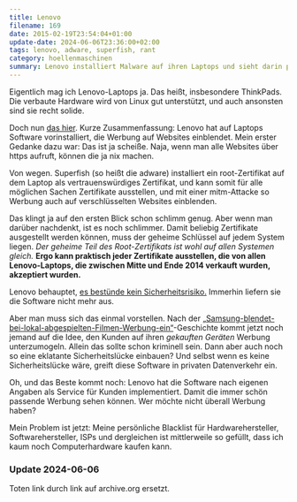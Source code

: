 ```yaml
---
title: Lenovo
filename: 169
date: 2015-02-19T23:54:04+01:00
update-date: 2024-06-06T23:36:00+02:00
tags: lenovo, adware, superfish, rant
category: hoellenmaschinen
summary: Lenovo installiert Malware auf ihren Laptops und sieht darin partout kein Problem.
---
```


Eigentlich mag ich Lenovo-Laptops ja. Das heißt, insbesondere ThinkPads. Die verbaute Hardware wird von Linux gut unterstützt, und auch ansonsten sind sie recht solide.

Doch nun [das hier](https://www.heise.de/newsticker/meldung/Gefahr-fuer-Lenovo-Laptops-durch-vorinstallierte-Adware-2554455.html). Kurze Zusammenfassung: Lenovo hat auf Laptops Software vorinstalliert, die Werbung auf Websites einblendet. Mein erster Gedanke dazu war: Das ist ja scheiße. Naja, wenn man alle Websites über https aufruft, können die ja nix machen.

Von wegen. Superfish (so heißt die adware) installiert ein root-Zertifikat auf dem Laptop als vertrauenswürdiges Zertifikat, und kann somit für alle möglichen Sachen Zertifikate ausstellen, und mit einer mitm-Attacke so Werbung auch auf verschlüsselten Websites einblenden.

Das klingt ja auf den ersten Blick schon schlimm genug. Aber wenn man darüber nachdenkt, ist es noch schlimmer. Damit beliebig Zertifikate ausgestellt werden können, muss der geheime Schlüssel auf jedem System liegen. *Der geheime Teil des Root-Zertifikats ist wohl auf allen Systemen gleich.* **Ergo kann praktisch jeder Zertifikate ausstellen, die von allen Lenovo-Laptops, die zwischen Mitte und Ende 2014 verkauft wurden, akzeptiert wurden.**

Lenovo behauptet, [es bestünde kein Sicherheitsrisiko.](https://web.archive.org/web/20150328080528/http://news.lenovo.com/article_display.cfm?article_id=1929) Immerhin liefern sie die Software nicht mehr aus.

Aber man muss sich das einmal vorstellen. Nach der [„Samsung-blendet-bei-lokal-abgespielten-Filmen-Werbung-ein“](https://www.golem.de/news/fernsehen-samsungs-smart-tv-blendet-unerwuenscht-werbung-ein-1502-112287.html)-Geschichte kommt jetzt noch jemand auf die Idee, den Kunden auf ihren *gekauften Geräten* Werbung unterzumogeln. Allein das sollte schon kriminell sein. Dann aber auch noch so eine eklatante Sicherheitslücke einbauen? Und selbst wenn es keine Sicherheitslücke wäre, greift diese Software in privaten Datenverkehr ein.

Oh, und das Beste kommt noch: Lenovo hat die Software nach eigenen Angaben als Service für Kunden implementiert. Damit die immer schön passende Werbung sehen können. Wer möchte nicht überall Werbung haben?

Mein Problem ist jetzt: Meine persönliche Blacklist für Hardwarehersteller, Softwarehersteller, ISPs und dergleichen ist mittlerweile so gefüllt, dass ich kaum noch Computerhardware kaufen kann.

### Update 2024-06-06

Toten link durch link auf archive.org ersetzt.
